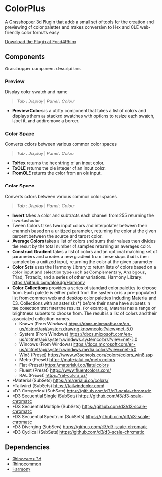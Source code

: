 # ColorPlus
A [Grasshopper 3d](https://www.rhino3d.com/6/new/grasshopper/) Plugin that adds a small set of tools for the creation and previewing of color palettes and makes conversion to Hex and OLE web-friendly color formats easy.

[Download the Plugin at Food4Rhino](https://www.food4rhino.com/en/app/color)


## Components
Grasshopper component descriptions

### Preview
Display color swatch and name 
> *Tab : Display* | *Panel : Colour*
 - **Preview Colors** is a utility component that takes a list of colors and displays them as stacked swatches with options to resize each swatch, label it, and add/remove a border.

### Color Space
Converts colors between various common color spaces  
> *Tab : Display* | *Panel : Colour*
 - **ToHex** returns the hex string of an input color.
 - **ToOLE** returns the ole integer of an input color.
 - **FromOLE** returns the color from an ole input.

### Color Space
Converts colors between various common color spaces  
> *Tab : Display* | *Panel : Colour*
 - **Invert** takes a color and subtracts each channel from 255 returning the inverted color
 - Tween Colors takes two input colors and interpolates between their channels based on a unitized parameter, returning the color at the given percent between the source and target color.
 - **Average Colors** takes a list of colors and sums their values then divides the result by the total number of samples returning an averages color.
 - **Construct Gradient** takes a list of colors and an optional matching set of parameters and creates a new gradient from these stops that is then sampled by a unitized input, returning the color at the given parameter
 - **Color Sets** uses the Harmony Library to return lists of colors based on a color input and selection type such as Complementary, Analogous, Triad, Tetradic, and a series of other variations. Harmony Library: https://github.com/aloisdg/Harmony
 - **Color Collections** provides a series of standard color palettes to choose from. Each palette is either pulled from the system or is a pre-populated list from common web and desktop color palettes including Material and D3. Collections with an asterisk (*) before their name have subsets in the collection that filter the results. For example, Material has a range of brightness subsets to choose from. The result is a list of colors and their associated collection names.
   - Known (From Windows) https://docs.microsoft.com/en-us/dotnet/api/system.drawing.knowncolor?view=net-5.0
   - System (From Windows) https://docs.microsoft.com/en-us/dotnet/api/system.windows.systemcolors?view=net-5.0
   - Windows (From Windows) https://docs.microsoft.com/en-us/dotnet/api/system.windows.media.colors?view=net-5.0
   - Win8 (Preset) https://www.w3schools.com/colors/colors_win8.asp
   - Metro (Preset) https://materialui.co/metrocolors
   - Flat (Preset) https://materialui.co/flatuicolors
   - Fluent (Preset) https://www.fluentcolors.com/
   - RAL (Preset) https://ral-colors.us/
  - *Material (SubSets) https://materialui.co/colors/
  - *Tailwind (SubSets) https://tailwindcolor.com/
  - *D3 Categorical (SubSets) https://github.com/d3/d3-scale-chromatic
  - *D3 Sequential Single (SubSets) https://github.com/d3/d3-scale-chromatic
  - *D3 Sequential Multiple (SubSets) https://github.com/d3/d3-scale-chromatic
  - *D3 Sequential Spectrum (SubSets) https://github.com/d3/d3-scale-chromatic
  - *D3 Diverging (SubSets) https://github.com/d3/d3-scale-chromatic
  - *D3 Cyclical (SubSets) https://github.com/d3/d3-scale-chromatic

## Dependencies

 - [Rhinoceros 3d](https://www.rhino3d.com/)
 - [Rhinocommon](https://www.nuget.org/packages/RhinoCommon/5.12.50810.13095)
 - [Harmony](https://github.com/aloisdg/Harmony)
